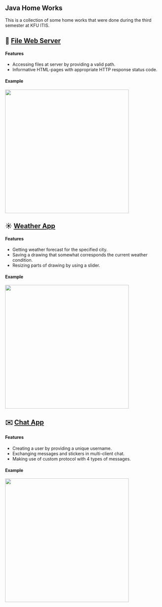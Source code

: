 ## Java Home Works
This is a collection of some home works that were done during the third semester at KFU ITIS. 

## :page_with_curl: [File Web Server](https://github.com/Nauruz-Guliev/hw-java-semester3/tree/master/hw-file-webserver)

#### Features 
* Accessing files at server by providing a valid path.
* Informative HTML-pages with appropriate HTTP response status code.
#### Example

<p align="left">
   <img src="../master/images/webserver.png" width="400"/>
</p>

## :sunny: [Weather App](https://github.com/Nauruz-Guliev/hw-java-semester3/tree/master/hw-weather-app)
#### Features 
* Getting weather forecast for the specified city.
* Saving a drawing that somewhat corresponds the current weather condition.
* Resizing parts of drawing by using a slider.  

#### Example
<p align="left">
   <img src="../master/images/javafx-weather-app.png" width="400"/>
</p>


## :envelope: [Chat App](https://github.com/Nauruz-Guliev/hw-java-semester3/tree/master/hw-chat-app)
#### Features 
* Creating a user by providing a unique username.
* Exchanging messages and stickers in multi-client chat.
* Making use of custom protocol with 4 types of messages.

#### Example
<p align="left">
   <img src="../master/images/chat-app.png" width="400"/>
</p>
